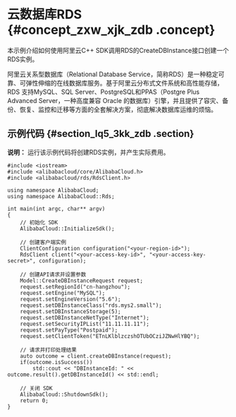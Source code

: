 # 云数据库RDS {#concept_zxw_xjk_zdb .concept}

本示例介绍如何使用阿里云C++ SDK调用RDS的CreateDBInstance接口创建一个RDS实例。

阿里云关系型数据库（Relational Database Service，简称RDS）是一种稳定可靠、可弹性伸缩的在线数据库服务。基于阿里云分布式文件系统和高性能存储，RDS 支持MySQL、SQL Server、PostgreSQL和PPAS（Postgre Plus Advanced Server，一种高度兼容 Oracle 的数据库）引擎，并且提供了容灾、备份、恢复、监控和迁移等方面的全套解决方案，彻底解决数据库运维的烦恼。

## 示例代码 {#section_lq5_3kk_zdb .section}

**说明：** 运行该示例代码将创建RDS实例，并产生实际费用。

```
#include <iostream>
#include <alibabacloud/core/AlibabaCloud.h>
#include <alibabacloud/rds/RdsClient.h>

using namespace AlibabaCloud;
using namespace AlibabaCloud::Rds;

int main(int argc, char** argv)
{
    // 初始化 SDK
    AlibabaCloud::InitializeSdk();

    // 创建客户端实例
    ClientConfiguration configuration("<your-region-id>");
    RdsClient client("<your-access-key-id>", "<your-access-key-secret>", configuration);

    // 创建API请求并设置参数
    Model::CreateDBInstanceRequest request;
    request.setRegionId("cn-hangzhou");
    request.setEngine("MySQL");
    request.setEngineVersion("5.6");
    request.setDBInstanceClass("rds.mys2.small");
    request.setDBInstanceStorage(5);
    request.setDBInstanceNetType("Internet");
    request.setSecurityIPList("11.11.11.11");
    request.setPayType("Postpaid");
    request.setClientToken("ETnLKlblzczshOTUbOCziJZNwHlYBQ");

    // 请求并打印处理结果
    auto outcome = client.createDBInstance(request);
    if(outcome.isSuccess())
        std::cout << "DBInstanceId: " << outcome.result().getDBInstanceId() << std::endl;

    // 关闭 SDK
    AlibabaCloud::ShutdownSdk();
    return 0;
}
```

